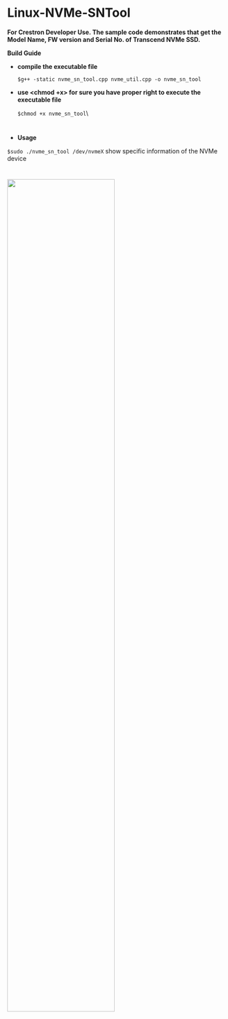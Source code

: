 # Linux-NVMe-SNTool

  **For Crestron Developer Use. The sample code demonstrates that get the Model Name, FW version and Serial No. of Transcend NVMe SSD.**

  **Build Guide**
  
  - **compile the executable file**
  
    ```$g++ -static nvme_sn_tool.cpp nvme_util.cpp -o nvme_sn_tool```
    
  - **use <chmod +x> for sure you have proper right to execute the executable file**

    ```$chmod +x nvme_sn_tool```\
#
  - **Usage**

  ```$sudo ./nvme_sn_tool /dev/nvmeX```
     show specific information of the NVMe device

#
  <img src="https://github.com/transcend-information/Linux-NVMe-SNTool-Crestron/blob/master/Screenshot.png" width=70% height=70%>
